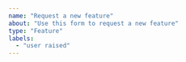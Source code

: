 ```yaml
---
name: "Request a new feature"
about: "Use this form to request a new feature"
type: "Feature"
labels:
  - "user raised"
---
```

